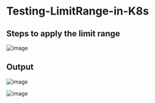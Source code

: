 # Testing-LimitRange-in-K8s

## Steps to apply the limit range

![image](https://user-images.githubusercontent.com/58381187/177781414-ff2ccbee-9600-4397-a9fc-a00c1cc1abca.png)

## Output

![image](https://user-images.githubusercontent.com/58381187/177781642-355546b7-94c1-463a-81a4-f104a464dc21.png)

![image](https://user-images.githubusercontent.com/58381187/177781731-282eb97f-39a8-42fd-8503-81ac30e379ba.png)
